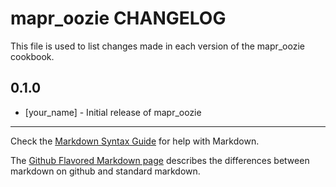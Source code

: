 mapr_oozie CHANGELOG
====================

This file is used to list changes made in each version of the mapr_oozie cookbook.

0.1.0
-----
- [your_name] - Initial release of mapr_oozie

- - -
Check the [Markdown Syntax Guide](http://daringfireball.net/projects/markdown/syntax) for help with Markdown.

The [Github Flavored Markdown page](http://github.github.com/github-flavored-markdown/) describes the differences between markdown on github and standard markdown.
